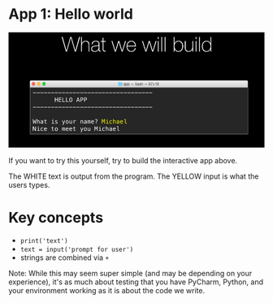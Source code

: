 # App 1: Hello world

![image](app-1-screenshot.png)

If you want to try this yourself, try to build the interactive app above. 

The WHITE text is output from the program. The YELLOW input is what the users types.

Key concepts
=================

* `print('text')`
* `text = input('prompt for user')`
* strings are combined via `+`

Note: While this may seem super simple (and may be depending on your experience), it's as much about testing that you have PyCharm, Python, and your environment working as it is about the code we write.


